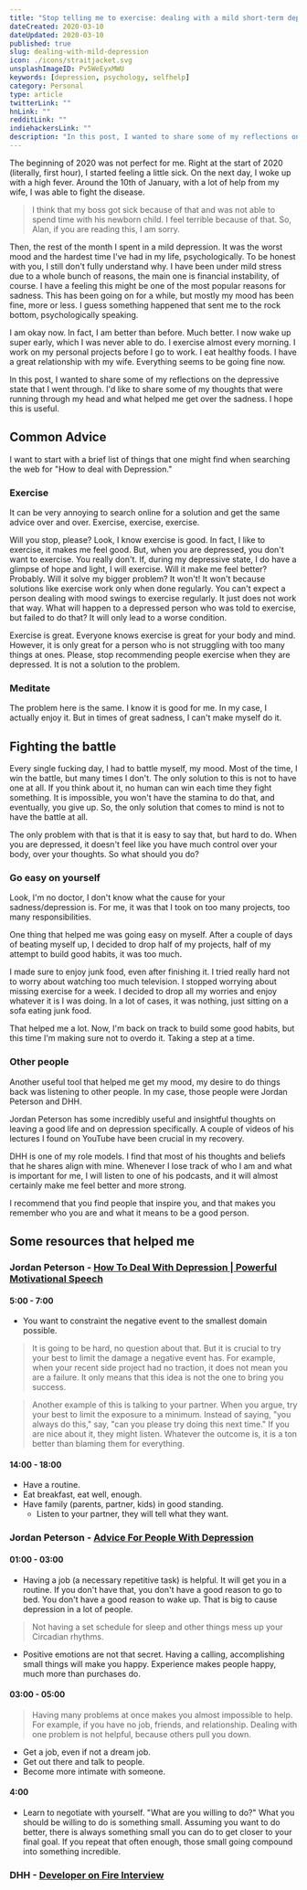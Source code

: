 ```yaml
---
title: "Stop telling me to exercise: dealing with a mild short-term depression"
dateCreated: 2020-03-10
dateUpdated: 2020-03-10
published: true
slug: dealing-with-mild-depression
icon: ./icons/straitjacket.svg
unsplashImageID: Pv5WeEyxMWU
keywords: [depression, psychology, selfhelp]
category: Personal
type: article
twitterLink: ""
hnLink: ""
redditLink: ""
indiehackersLink: ""
description: "In this post, I wanted to share some of my reflections on the depressive state that I went through. I'd like to share some of my thoughts that were running through my head and what helped me get over."
---
```


The beginning of 2020 was not perfect for me. Right at the start of 2020 (literally, first hour), I started feeling a little sick. On the next day, I woke up with a high fever. Around the 10th of January, with a lot of help from my wife, I was able to fight the disease.

> I think that my boss got sick because of that and was not able to spend time with his newborn child. I feel terrible because of that. So, Alan, if you are reading this, I am sorry.

Then, the rest of the month I spent in a mild depression. It was the worst mood and the hardest time I've had in my life, psychologically. To be honest with you, I still don't fully understand why. I have been under mild stress due to a whole bunch of reasons, the main one is financial instability, of course. I have a feeling this might be one of the most popular reasons for sadness. This has been going on for a while, but mostly my mood has been fine, more or less. I guess something happened that sent me to the rock bottom, psychologically speaking.

I am okay now. In fact, I am better than before. Much better. I now wake up super early, which I was never able to do. I exercise almost every morning. I work on my personal projects before I go to work. I eat healthy foods. I have a great relationship with my wife. Everything seems to be going fine now.

In this post, I wanted to share some of my reflections on the depressive state that I went through. I'd like to share some of my thoughts that were running through my head and what helped me get over the sadness. I hope this is useful.

## Common Advice
I want to start with a brief list of things that one might find when searching the web for "How to deal with Depression."


### Exercise
It can be very annoying to search online for a solution and get the same advice over and over. Exercise, exercise, exercise.

Will you stop, please? Look, I know exercise is good. In fact, I like to exercise, it makes me feel good. But, when you are depressed, you don't want to exercise. You really don't. If, during my depressive state, I do have a glimpse of hope and light, I will exercise. Will it make me feel better? Probably. Will it solve my bigger problem? It won't! It won't because solutions like exercise work only when done regularly. You can't expect a person dealing with mood swings to exercise regularly. It just does not work that way.
What will happen to a depressed person who was told to exercise, but failed to do that? It will only lead to a worse condition.

Exercise is great. Everyone knows exercise is great for your body and mind. However, it is only great for a person who is not struggling with too many things at ones. Please, stop recommending people exercise when they are depressed. It is not a solution to the problem.

### Meditate

The problem here is the same. I know it is good for me. In my case, I actually enjoy it. But in times of great sadness, I can't make myself do it.


## Fighting the battle

Every single fucking day, I had to battle myself, my mood. Most of the time, I win the battle, but many times I don't. The only solution to this is not to have one at all. If you think about it, no human can win each time they fight something. It is impossible, you won't have the stamina to do that, and eventually, you give up. So, the only solution that comes to mind is not to have the battle at all.

The only problem with that is that it is easy to say that, but hard to do. When you are depressed, it doesn't feel like you have much control over your body, over your thoughts. So what should you do?

### Go easy on yourself

Look, I'm no doctor, I don't know what the cause for your sadness/depression is. For me, it was that I took on too many projects, too many responsibilities.

One thing that helped me was going easy on myself. After a couple of days of beating myself up, I decided to drop half of my projects, half of my attempt to build good habits, it was too much.

I made sure to enjoy junk food, even after finishing it. I tried really hard not to worry about watching too much television. I stopped worrying about missing exercise for a week. I decided to drop all my worries and enjoy whatever it is I was doing. In a lot of cases, it was nothing, just sitting on a sofa eating junk food.

That helped me a lot. Now, I'm back on track to build some good habits, but this time I'm making sure not to overdo it. Taking a step at a time.

### Other people

Another useful tool that helped me get my mood, my desire to do things back was listening to other people. In my case, those people were Jordan Peterson and DHH.

Jordan Peterson has some incredibly useful and insightful thoughts on leaving a good life and on depression specifically. A couple of videos of his lectures I found on YouTube have been crucial in my recovery.

DHH is one of my role models. I find that most of his thoughts and beliefs that he shares align with mine. Whenever I lose track of who I am and what is important for me, I will listen to one of his podcasts, and it will almost certainly make me feel better and more strong.

I recommend that you find people that inspire you, and that makes you remember who you are and what it means to be a good person.

## Some resources that helped me

### Jordan Peterson - [How To Deal With Depression | Powerful Motivational Speech](https://www.youtube.com/watch?v=Xm_2zmX6Akc)

#### 5:00 - 7:00
* You want to constraint the negative event to the smallest domain possible.

> It is going to be hard, no question about that. But it is crucial to try your best to limit the damage a negative event has. For example, when your recent side project had no traction, it does not mean you are a failure. It only means that this idea is not the one to bring you success.

> Another example of this is talking to your partner. When you argue, try your best to limit the exposure to a minimum. Instead of saying, "you always do this," say, "can you please try doing this next time." If you are nice about it, they might listen. Whatever the outcome is, it is a ton better than blaming them for everything.

#### 14:00 - 18:00
* Have a routine.
* Eat breakfast, eat well, enough.
* Have family (parents, partner, kids) in good standing.
  * Listen to your partner, they will tell what they want.


### Jordan Peterson - [Advice For People With Depression](https://www.youtube.com/watch?v=6c9Uu5eILZ8)

#### 01:00 - 03:00
* Having a job (a necessary repetitive task) is helpful. It will get you in a routine. If you don't have that, you don't have a good reason to go to bed. You don't have a good reason to wake up. That is big to cause depression in a lot of people.

> Not having a set schedule for sleep and other things mess up your Circadian rhythms.

* Positive emotions are not that secret. Having a calling, accomplishing small things will make you happy. Experience makes people happy, much more than purchases do.

#### 03:00 - 05:00

> Having many problems at once makes you almost impossible to help. For example, if you have no job, friends, and relationship. Dealing with one problem is not helpful, because others pull you down.

* Get a job, even if not a dream job.
* Get out there and talk to people.
* Become more intimate with someone.

#### 4:00
* Learn to negotiate with yourself. "What are you willing to do?" What you should be willing to do is something small. Assuming you want to do better, there is always something small you can do to get closer to your final goal. If you repeat that often enough, those small going compound into something incredible.


### DHH  - [Developer on Fire Interview](https://developeronfire.com/podcast/episode-030-david-heinemeier-hansson-the-pareto-principle-and-stoic-philosophy)
